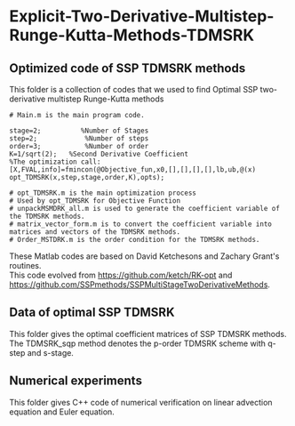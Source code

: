 # Explicit-Two-Derivative-Multistep-Runge-Kutta-Methods-TDMSRK

## Optimized code of SSP TDMSRK methods
 
This folder is a collection of codes that we used to find Optimal SSP two-derivative multistep Runge-Kutta methods 

    # Main.m is the main program code.
`stage=2;          %Number of Stages `  
`step=2;            %Number of steps`  
`order=3;           %Number of order`  
`K=1/sqrt(2);   %Second Derivative Coefficient `  
`%The optimization call:`  
`[X,FVAL,info]=fmincon(@Objective_fun,x0,[],[],[],[],lb,ub,@(x) opt_TDMSRK(x,step,stage,order,K),opts);`  

    # opt_TDMSRK.m is the main optimization process
    # Used by opt_TDMSRK for Objective Function
    # unpackMSMDRK_all.m is used to generate the coefficient variable of the TDMSRK methods.
    # matrix_vector_form.m is to convert the coefficient variable into matrices and vectors of the TDMSRK methods.
    # Order_MSTDRK.m is the order condition for the TDMSRK methods.
 


These Matlab codes are based on David Ketchesons and Zachary Grant's routines.  
This code evolved from https://github.com/ketch/RK-opt and https://github.com/SSPmethods/SSPMultiStageTwoDerivativeMethods.

## Data of optimal SSP TDMSRK

This folder gives the optimal coefficient matrices of SSP TDMSRK methods.  
The TDMSRK_sqp method denotes the p-order TDMSRK scheme with q-step and s-stage.

## Numerical experiments

This folder gives C++ code of numerical verification on linear advection equation and Euler equation.

